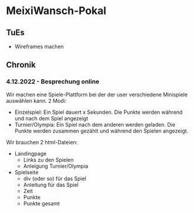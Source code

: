 # MeixiWansch-Pokal

## TuEs
+ Wireframes machen

## Chronik

### 4.12.2022 - Besprechung online
Wir machen eine Spiele-Plattform bei der der user verschiedene Minispiele auswählen kann.
2 Modi:
+ Einzelspiel: Ein Spiel dauert x Sekunden. Die Punkte werden während und nach dem Spiel angezeigt
+ Turnier/Olympia: Ein Spiel nach dem anderen werden geladen. Die Punkte werden zusammen gezählt und während den Spielen angezeigt.

Wir brauchen 2 html-Dateien:
+ Landingpage
  * Links zu den Spielen
  * Anleigung Turnier/Olympia
+ Spielseite
  * div (oder so) für das Spiel
  * Anleitung für das Spiel
  * Zeit
  * Punkte
  * Punkte gesamt


